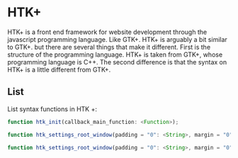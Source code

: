 # HTK+

HTK+ is a front end framework for website development through the javascript programming language.
Like GTK+. HTK+ is arguably a bit similar to GTK+. but there are several things that make it different.
First is the structure of the programming language. HTK+ is taken from GTK+, whose programming language is C++.
The second difference is that the syntax on HTK+ is a little different from GTK+.

## List

List syntax functions in HTK +:
```javascript
function htk_init(callback_main_function: <Function>);
```
```javascript
function htk_settings_root_window(padding = "0": <String>, margin = "0" <String>, overflow_x = "hidden" <String>, overflow_y = "scroll" <String>);
```
```javascript
function htk_settings_root_window(padding = "0": <String>, margin = "0" <String>, overflow_x = "hidden" <String>, overflow_y = "scroll" <String>);
```
